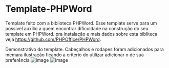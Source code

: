 # Template-PHPWord
Template feito com  a biblioteca PHPWord. Esse template serve para um possivel auxílio a quem encontrar dificuldade na construção do seu template em PHPWord. pra instalação e mais dados sobre esta bibliteca veja https://github.com/PHPOffice/PHPWord.

Demonstrativo do template.
Cabeçalhos e rodapes foram adicionados para memara ilustração ficando a critério do utilizar adicionar o de sua preferência
![image](https://user-images.githubusercontent.com/60671190/157507398-5617a9d7-86dc-446f-8803-0b6c17378288.png)
![image](https://user-images.githubusercontent.com/60671190/157507479-cf3b38d5-8364-4c9c-b3fc-2b41d6ceb4cb.png)
